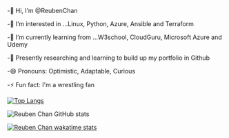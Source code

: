 -👋 Hi, I’m @ReubenChan

-👀 I’m interested in ...Linux, Python, Azure, Ansible and Terraform 

-🌱 I’m currently learning from ...W3school, CloudGuru, Microsoft Azure and Udemy

-💞️ Presently researching and learning to build up my portfolio in Github 

-😄 Pronouns: Optimistic, Adaptable, Curious

-⚡ Fun fact: I'm a wrestling fan 

[![Top Langs](https://github-readme-stats.vercel.app/api/top-langs/?username=ReubenChan&layout=compact)](https://github.com/ReubenChan/github-readme-stats)

![Reuben Chan GitHub stats](https://github-readme-stats.vercel.app/api?username=ReubenChan&show_icons=true&theme=tokyonight)

[![Reuben Chan wakatime stats](https://github-readme-stats.vercel.app/api/wakatime?username=ReubenChan)](https://github.com/ReubenChan/github-readme-stats)
<!---
ReubenChan/ReubenChan is a ✨ special ✨ repository because its `README.md` (this file) appears on your GitHub profile.
You can click the Preview link to take a look at your changes.
--->
